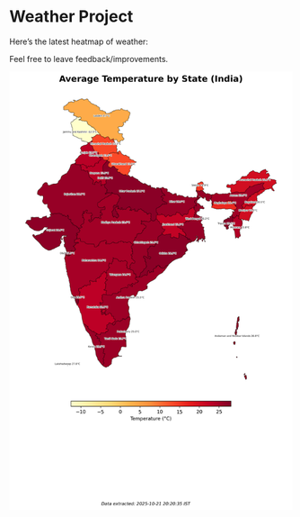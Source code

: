 # Weather Project

Here’s the latest heatmap of weather:

Feel free to leave feedback/improvements.

![India Heatmap](docs/assets/india_heatmap.png?v=F79DBD)
